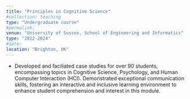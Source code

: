 ```yaml
---
title: "Principles in Cognitive Science"
#collection: teaching
type: "Undergraduate course"
#permalink:
venue: "University of Sussex, School of Engineering and Informatics"
type: "2022-2024"
#date: 
location: "Brighton, UK"
---
```


- Developed and faciliated case studies for over 90 students, encompassing topics in  Cognitive Science, Psychology, and Human Computer Interaction (HCI). Demonstrated exceptional communication skills, fostering an interactive and inclusive learning environment to enhance student comprehension and interest in this module.
